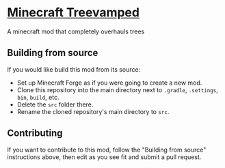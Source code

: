 # [Minecraft Treevamped](https://treevamped.wordpress.com/)
A minecraft mod that completely overhauls trees

## Building from source

If you would like build this mod from its source:

 - Set up Minecraft Forge as if you were going to create a new mod.
 - Clone this repository into the main directory next to `.gradle`, `.settings`, `bin`, `build`, etc.
 - Delete the `src` folder there.
 - Rename the cloned repository's main directory to `src`.

## Contributing

If you want to contribute to this mod, follow the "Building from source" instructions above, then edit as you see fit and submit a pull request.

